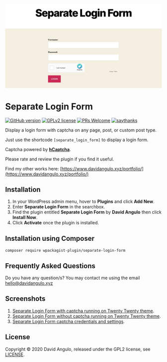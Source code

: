 ![](assets/screenshot-1.jpg)

# Separate Login Form
[![GitHub version](https://img.shields.io/wordpress/plugin/v/separate-login-form?color=brightgreen&style=for-the-badge)](https://wordpress.org/plugins/separate-login-form/)
[![GPLv2 license](https://img.shields.io/badge/License-GPLv2-blue.svg?style=for-the-badge)](LICENSE)
[![PRs Welcome](https://img.shields.io/badge/PRs-welcome-blueviolet.svg?style=for-the-badge)](https://github.com/dcangulo/separate-login-form/pulls)
[![saythanks](https://img.shields.io/badge/say-thanks-ff69b4.svg?style=for-the-badge)](https://wordpress.org/support/plugin/separate-login-form/reviews/#new-post)

Display a login form with captcha on any page, post, or custom post type.

Just use the shortcode `[separate_login_form]` to display a login form.

Captcha powered by **[hCaptcha](https://www.hcaptcha.com/)**.

Please rate and review the plugin if you find it useful.

Find my other works here: [https://www.davidangulo.xyz/portfolio/](https://www.davidangulo.xyz/portfolio/)

## Installation
1. In your WordPress admin menu, hover to **Plugins** and click **Add New**.
2. Enter **Separate Login Form** in the searchbox.
3. Find the plugin entitled **Separate Login Form** by **David Angulo** then click **Install Now**.
4. Click **Activate** once the plugin is installed.

## Installation using Composer
```
composer require wpackagist-plugin/separate-login-form
```

## Frequently Asked Questions
Do you have any question/s? You may contact me using the email [hello@davidangulo.xyz](mailto:hello@davidangulo.xyz)

## Screenshots

1. [Separate Login Form with captcha running on Twenty Twenty theme](assets/screenshot-1.jpg).
2. [Separate Login Form without captcha running on Twenty Twenty theme](assets/screenshot-2.jpg).
3. [Separate Login Form captcha credentials and settings](assets/screenshot-3.jpg).

## License
Copyright © 2020 David Angulo, released under the GPL2 license, see [LICENSE](LICENSE).
